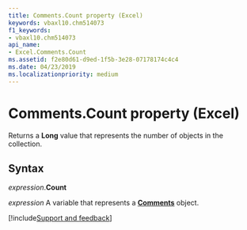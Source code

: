 ```yaml
---
title: Comments.Count property (Excel)
keywords: vbaxl10.chm514073
f1_keywords:
- vbaxl10.chm514073
api_name:
- Excel.Comments.Count
ms.assetid: f2e80d61-d9ed-1f5b-3e28-07178174c4c4
ms.date: 04/23/2019
ms.localizationpriority: medium
---
```



# Comments.Count property (Excel)

Returns a **Long** value that represents the number of objects in the collection.


## Syntax

_expression_.**Count**

_expression_ A variable that represents a **[Comments](Excel.Comments.md)** object.




[!include[Support and feedback](~/includes/feedback-boilerplate.md)]